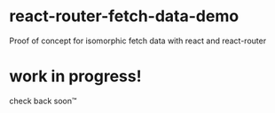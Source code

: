 # react-router-fetch-data-demo
Proof of concept for isomorphic fetch data with react and react-router

# work in progress!

check back soon™
